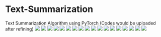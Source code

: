 # Text-Summarization
Text Summarization Algorithm using PyTorch (Codes would be uploaded after refining)
<img src ="https://github.com/Jeongah-Shin/Text-Summarization/blob/images/AI_final_Presentation_NLP-01.png"/>
<img src ="https://github.com/Jeongah-Shin/Text-Summarization/blob/images/AI_final_Presentation_NLP-02.png"/>
<img src ="https://github.com/Jeongah-Shin/Text-Summarization/blob/images/AI_final_Presentation_NLP-03.png"/>
<img src ="https://github.com/Jeongah-Shin/Text-Summarization/blob/images/AI_final_Presentation_NLP-04.png"/>
<img src ="https://github.com/Jeongah-Shin/Text-Summarization/blob/images/AI_final_Presentation_NLP-05.png"/>
<img src ="https://github.com/Jeongah-Shin/Text-Summarization/blob/images/AI_final_Presentation_NLP-06.png"/>
<img src ="https://github.com/Jeongah-Shin/Text-Summarization/blob/images/AI_final_Presentation_NLP-07.png"/>
<img src ="https://github.com/Jeongah-Shin/Text-Summarization/blob/images/AI_final_Presentation_NLP-08.png"/>
<img src ="https://github.com/Jeongah-Shin/Text-Summarization/blob/images/AI_final_Presentation_NLP-09.png"/>
<img src ="https://github.com/Jeongah-Shin/Text-Summarization/blob/images/AI_final_Presentation_NLP-10.png"/>
<img src ="https://github.com/Jeongah-Shin/Text-Summarization/blob/images/AI_final_Presentation_NLP-11.png"/>
<img src ="https://github.com/Jeongah-Shin/Text-Summarization/blob/images/AI_final_Presentation_NLP-12.png"/>
<img src ="https://github.com/Jeongah-Shin/Text-Summarization/blob/images/AI_final_Presentation_NLP-13.png"/>
<img src ="https://github.com/Jeongah-Shin/Text-Summarization/blob/images/AI_final_Presentation_NLP-14.png"/>
<img src ="https://github.com/Jeongah-Shin/Text-Summarization/blob/images/AI_final_Presentation_NLP-15.png"/>
<img src ="https://github.com/Jeongah-Shin/Text-Summarization/blob/images/AI_final_Presentation_NLP-16.png"/>
<img src ="https://github.com/Jeongah-Shin/Text-Summarization/blob/images/AI_final_Presentation_NLP-17.png"/>
<img src ="https://github.com/Jeongah-Shin/Text-Summarization/blob/images/AI_final_Presentation_NLP-18.png"/>
